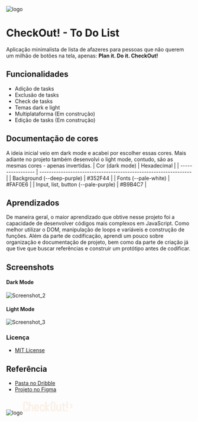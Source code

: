 ![logo](https://github.com/ribeiroLevi/CheckOut-ToDo-List/assets/126264441/5c5004f8-f146-4493-b5f2-c05aa596e547)
# CheckOut! - To Do List
Aplicação minimalista de lista de afazeres para pessoas que não querem um milhão de botões na tela, apenas: **Plan it. Do it. CheckOut!**



## Funcionalidades
- Adição de tasks
- Exclusão de tasks
- Check de tasks
- Temas dark e light
- Multiplataforma (Em construção)
- Edição de tasks (Em construção)

## Documentação de cores
A ideia inicial veio em dark mode e acabei por escolher essas cores. Mais adiante no projeto também desenvolvi o light mode, contudo, são as mesmas cores - apenas invertidas.
| Cor    (dark mode)           | Hexadecimal                                                |
| ----------------- | ---------------------------------------------------------------- |
| Background (--deep-purple)       | #352F44 |
| Fonts (--pale-white)       | #FAF0E6 |
| Input, list, button (--pale-purple)       | #B9B4C7 |


## Aprendizados

De maneira geral, o maior aprendizado que obtive nesse projeto foi a capacidade de desenvolver códigos mais complexos em JavaScript.
Como melhor utilizar o DOM, manipulação de loops e variáveis e construção de funções.
Além da parte de codificação, aprendi um pouco sobre organização e documentação de projeto, bem como da parte de criação já que tive que buscar referências e construir um protótipo antes de codificar.

## Screenshots

#### Dark Mode
![Screenshot_2](https://github.com/ribeiroLevi/CheckOut-ToDo-List/assets/126264441/33830b10-97b3-483e-bdc2-da59e77e5c64)

#### Light Mode
![Screenshot_3](https://github.com/ribeiroLevi/CheckOut-ToDo-List/assets/126264441/8bb2ac4b-33cf-4f42-b4bc-3f28803b3e22)

### Licença
 - [MIT License](https://github.com/ribeiroLevi/CheckOut-ToDo-List/blob/main/LICENSE.md)

## Referência

 - [Pasta no Dribble](https://dribbble.com/ribeiroLevi/collections/6805829-to-do-list?utm_source=Clipboard_%22clipboard_collection%22&utm_campaign=%22ribeiroLevi%22&utm_content=%22to%20do%20list%22&utm_medium=Social_Share)
 - [Projeto no Figma](https://www.figma.com/file/8Ya5dHpaKLQA0GVnCIEoFs/TO-DO-LIST?type=design&node-id=0%3A1&mode=design&t=ttbOdhDaXNS6dCQZ-1)


![logo](https://github.com/ribeiroLevi/CheckOut-ToDo-List/assets/126264441/7280535e-98e5-489d-8c42-c1d4fc51bcc2)<svg width="144" height="46" viewBox="0 0 144 46" fill="none" xmlns="http://www.w3.org/2000/svg">
<path d="M14 31.4C14 33.0533 13.4133 34.4667 12.24 35.64C11.0667 36.8133 9.65333 37.4 8 37.4H6.96C5.30667 37.4 3.89333 36.8133 2.72 35.64C1.54667 34.4667 0.96 33.0533 0.96 31.4V16.52C0.96 14.8667 1.54667 13.4533 2.72 12.28C3.89333 11.1067 5.30667 10.52 6.96 10.52H8C9.65333 10.52 11.0667 11.1067 12.24 12.28C13.4133 13.4533 14 14.8667 14 16.52V20.64H10C10 20.4 10.0133 20.0133 10.04 19.48C10.0667 18.92 10.08 18.5067 10.08 18.24C10.08 15.4667 9.18667 14.08 7.4 14.08C5.77333 14.08 4.96 15.2 4.96 17.44V30.32C4.96 32.56 5.82667 33.68 7.56 33.68C9.18667 33.68 10 32.56 10 30.32V26.84H14V31.4ZM29.0438 24.12L29.0038 37H25.0838L25.0438 25.04C25.0438 22.8 24.1771 21.68 22.4438 21.68C20.8438 21.68 20.0438 22.44 20.0438 23.96L20.1237 37H15.9238L15.8838 11L20.0438 11.04L20.0038 19.24C20.5904 18.4933 21.7371 18.12 23.4438 18.12C25.0704 18.12 26.4038 18.7067 27.4438 19.88C28.5104 21.0533 29.0438 22.4667 29.0438 24.12ZM43.9991 31.4C43.9991 33.0533 43.4124 34.4667 42.2391 35.64C41.0657 36.8133 39.6524 37.4 37.9991 37.4H36.9591C35.3057 37.4 33.8924 36.8133 32.7191 35.64C31.5457 34.4667 30.9591 33.0533 30.9591 31.4V24.12C30.9591 22.4667 31.5457 21.0533 32.7191 19.88C33.8924 18.7067 35.3057 18.12 36.9591 18.12H37.9991C39.6524 18.12 41.0657 18.7067 42.2391 19.88C43.4124 21.0533 43.9991 22.4667 43.9991 24.12V29.64H34.9591V30.32C34.9591 31.5733 35.2391 32.4533 35.7991 32.96C36.3591 33.4667 37.2791 33.72 38.5591 33.72C39.2791 33.72 39.7724 32.9467 40.0391 31.4H43.9991ZM39.9991 26.32V25.04C39.9991 22.8 39.1324 21.68 37.3991 21.68C35.7724 21.68 34.9591 22.8 34.9591 25.04V26.28L39.9991 26.32ZM58.9591 31.4C58.9591 33.0533 58.3724 34.4667 57.1991 35.64C56.0257 36.8133 54.6124 37.4 52.9591 37.4H51.9191C50.2657 37.4 48.8524 36.8133 47.6791 35.64C46.5057 34.4667 45.9191 33.0533 45.9191 31.4V24.12C45.9191 22.4667 46.5057 21.0533 47.6791 19.88C48.8524 18.7067 50.2657 18.12 51.9191 18.12H52.9591C54.6124 18.12 56.0257 18.7067 57.1991 19.88C58.3724 21.0533 58.9591 22.4667 58.9591 24.12V26.24H54.9591C54.9591 24.8267 54.8524 23.8267 54.6391 23.24C54.2657 22.2 53.5057 21.68 52.3591 21.68C50.7324 21.68 49.9191 22.8 49.9191 25.04V30.32C49.9191 32.56 50.7857 33.68 52.5191 33.68C53.6924 33.68 54.4391 33.1867 54.7591 32.2C54.8924 31.7467 54.9591 30.76 54.9591 29.24H58.9591V31.4ZM73.4894 37H68.3694L64.5694 31.4L64.6094 37H60.4094L60.3694 11L64.5294 11.04L64.5694 22.76L68.3694 17.92H73.4894L65.9694 26.84L73.4894 37ZM88.2634 31.4C88.2634 33.0533 87.6768 34.4667 86.5034 35.64C85.3301 36.8133 83.9168 37.4 82.2634 37.4H81.2234C79.5701 37.4 78.1568 36.8133 76.9834 35.64C75.8101 34.4667 75.2234 33.0533 75.2234 31.4V16.52C75.2234 14.8667 75.8101 13.4533 76.9834 12.28C78.1568 11.1067 79.5701 10.52 81.2234 10.52H82.2634C83.9168 10.52 85.3301 11.1067 86.5034 12.28C87.6768 13.4533 88.2634 14.8667 88.2634 16.52V31.4ZM84.2634 30.32V17.44C84.2634 16.4 84.1568 15.64 83.9434 15.16C83.5968 14.44 82.9701 14.08 82.0634 14.08C80.1701 14.08 79.2234 15.2 79.2234 17.44V30.32C79.2234 32.56 80.0901 33.68 81.8234 33.68C83.4501 33.68 84.2634 32.56 84.2634 30.32ZM103.695 37.04L99.535 37L99.575 36C98.9617 36.7467 97.815 37.12 96.135 37.12C94.4817 37.12 93.135 36.5467 92.095 35.4C91.055 34.2267 90.535 32.8 90.535 31.12L90.575 17.84H94.495L94.535 30.2C94.535 32.44 95.4017 33.56 97.135 33.56C98.7083 33.56 99.495 32.8 99.495 31.28L99.455 17.84H103.655L103.695 37.04ZM114.879 37.56C110.292 37.56 107.999 36.2 107.999 33.48V22.08H106.039L105.999 18.52H108.039L107.959 15H111.959L111.999 18.56H114.879V22.08H111.999V32.56C111.999 33.3067 112.319 33.7733 112.959 33.96C113.252 34.04 113.879 34.0667 114.839 34.04L114.879 37.56ZM121.731 29.08H117.571V11L121.731 11.04V29.08ZM121.771 37H117.611L117.571 32.64H121.731L121.771 37Z" fill="#FAF0E6"/>
<mask id="mask0_18_2" style="mask-type:alpha" maskUnits="userSpaceOnUse" x="119" y="11" width="25" height="24">
<rect x="119.913" y="11" width="23.9826" height="24" fill="#D9D9D9"/>
</mask>
<g mask="url(#mask0_18_2)">
<path d="M131.705 23L127.108 18.4L129.306 16.2L136.101 23L129.306 29.8L127.108 27.6L131.705 23Z" fill="#FAF0E6"/>
</g>
</svg>



